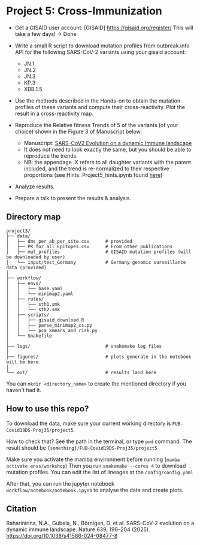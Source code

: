 # **Project 5: Cross-Immunization**

- Get a GISAID user account: [GISAID] https://gisaid.org/register/ This will take a few days! → Done
- Write a small R script to download mutation profiles from outbreak.info API for the following SARS-CoV-2 variants using your gisaid account:
    - JN.1
    - JN.2
    - JN.3
    - KP.3
    - XBB.1.5
- Use the methods described in the Hands-on to obtain the mutation profiles of these variants and compute their cross-reactivity. Plot the result in a cross-reactivity map.

- Reproduce the Relative fitness Trends of 5 of the variants (of your choice) shown in the Figure 3 of Manuscript below:
    - Manuscript: [SARS-CoV2 Evolution on a dynamic Immune landscape](https://www.nature.com/articles/s41586-024-08477-8)
    - It does not need to look exactly the same, but you should be able to reproduce the trends.
    - NB: the appendage .X refers to all daughter variants with the parent included, and the trend is re-normalized to their respective proportions (see Hints: Project5_hints.ipynb found [here](https://github.com/AlexiaNomena/SC2_VASIL/))

- Analyze results.
- Prepare a talk to present the results & analysis.

## Directory map
```
project3/
├── data/
│   ├── dms_per_ab_per_site.csv      # provided
│   ├── PK_for_all_Epitopes.csv      # From other publications
│   ├── mut_profiles                 # GISAID mutation profiles (will be downloaded by user)
│   └── input/test_Germany           # Germany genomic surveillance data (provided)
│
├── workflow/
│   ├── envs/
│   │   ├── base.yaml
│   │   └── minimap2.yaml
│   ├── rules/
│   │   ├── sth1.smk
│   │   └── sth2.smk
│   ├── scripts/
│   │   ├── gisaid_download.R
│   │   ├── parse_minimap2_cs.py
│   │   └── pca_kmeans_and_risk.py
│   └── Snakefile
│
├── logs/                            # snakemake log files
│
├── figures/                         # plots generate in the notebook will be here
│
└── out/                             # results land here
```
You can `mkdir <directory_name>` to create the mentioned directory if you haven't had it.

## How to use this repo?
To download the data, make sure your current working directory is `FUB-Covid19DS-Proj35/project5`.

How to check that? See the path in the terminal, or type `pwd` command. The result should be `{something}/FUB-Covid19DS-Proj35/project5`

Make sure you activate the mamba environment before running (`mamba activate envs/workshop`)
Then you run `snakemake --cores 4` to download mutation profiles. You can edit the list of lineages at the `config/config.yaml`

After that, you can run the jupyter notebook `workflow/notebook/notebook.ipynb` to analyse the data and create plots.

## Citation
Raharinirina, N.A., Gubela, N., Börnigen, D. et al. SARS-CoV-2 evolution on a dynamic immune landscape. Nature 639, 196–204 (2025). https://doi.org/10.1038/s41586-024-08477-8
